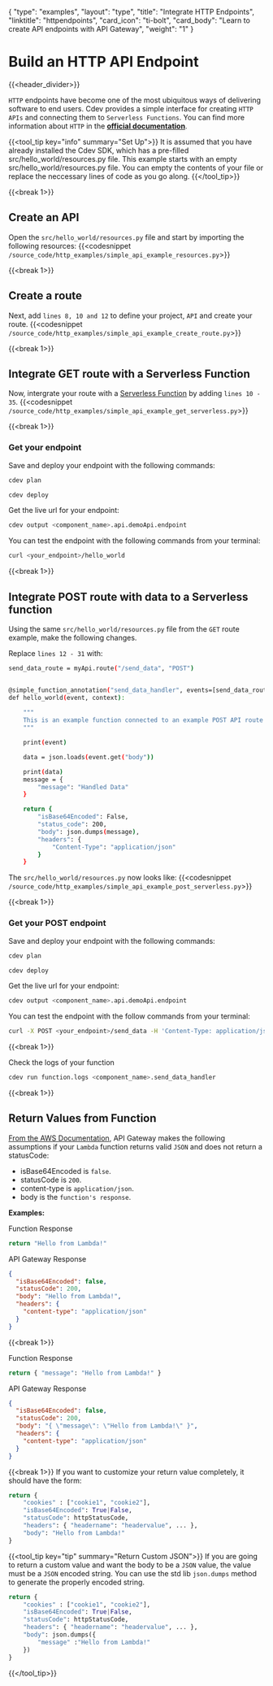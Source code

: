 {
    "type": "examples",
    "layout": "type",
    "title": "Integrate HTTP Endpoints",
    "linktitle": "httpendpoints",
    "card_icon": "ti-bolt",
    "card_body": "Learn to create API endpoints with API Gateway",
    "weight": "1"
}

# Build an HTTP API Endpoint
{{<header_divider>}}

`HTTP` endpoints have become one of the most ubiquitous ways of delivering software to end users. Cdev provides a simple interface for creating `HTTP APIs` and connecting them to `Serverless Functions`. You can find more information about `HTTP` in the **[official documentation](https://httpwg.org/)**.

{{<tool_tip key="info" summary="Set Up">}}
It is assumed that you have already installed the Cdev SDK, which has a pre-filled src/hello_world/resources.py file. This example starts with an empty src/hello_world/resources.py file. You can empty the contents of your file or replace the neccessary lines of code as you go along.
{{</tool_tip>}}

{{<break 1>}}
## Create an API

Open the `src/hello_world/resources.py` file and start by importing the following resources:
{{<codesnippet `/source_code/http_examples/simple_api_example_resources.py`>}}


{{<break 1>}}
## Create a route
Next, add `lines 8, 10 and 12` to define your project, `API` and create your route.
{{<codesnippet `/source_code/http_examples/simple_api_example_create_route.py`>}}


{{<break 1>}}
## Integrate GET route with a Serverless Function
Now, intergrate your route with a [Serverless Function](/docs/examples/functions/) by adding `lines 10 - 35`.
{{<codesnippet `/source_code/http_examples/simple_api_example_get_serverless.py`>}}


{{<break 1>}}
### Get your endpoint
Save and deploy your endpoint with the following commands:
```bash
cdev plan
```
```bash
cdev deploy
```
Get the live url for your endpoint:
```bash
cdev output <component_name>.api.demoApi.endpoint
```

You can test the endpoint with the following commands from your terminal:
```bash
curl <your_endpoint>/hello_world
```

{{<break 1>}}
## Integrate POST route with data to a Serverless function
Using the same `src/hello_world/resources.py` file from the `GET` route example, make the following changes.

Replace `lines 12 - 31` with:
```bash
send_data_route = myApi.route("/send_data", "POST")


@simple_function_annotation("send_data_handler", events=[send_data_route.event()])
def hello_world(event, context):
    
    """
    This is an example function connected to an example POST API route that can receive data
    """

    print(event)

    data = json.loads(event.get("body"))

    print(data)
    message = {
        "message": "Handled Data"
    }

    return {
        "isBase64Encoded": False,
        "status_code": 200, 
        "body": json.dumps(message),
        "headers": {
            "Content-Type": "application/json"
        }
    }
```

The `src/hello_world/resources.py` now looks like:
{{<codesnippet `/source_code/http_examples/simple_api_example_post_serverless.py`>}}


{{<break 1>}}
### Get your POST endpoint
Save and deploy your endpoint with the following commands:
```bash
cdev plan
```
```bash
cdev deploy
```
Get the live url for your endpoint:
```bash
cdev output <component_name>.api.demoApi.endpoint
```

You can test the endpoint with the follow commands from your terminal:
```bash
curl -X POST <your_endpoint>/send_data -H 'Content-Type: application/json' -d "{\"login\":\"my_login\"}"
```

{{<break 1>}}


Check the logs of your function
```bash
cdev run function.logs <component_name>.send_data_handler
```


{{<break 1>}}

## Return Values from Function
[From the AWS Documentation](https://docs.aws.amazon.com/apigateway/latest/developerguide/http-api-develop-integrations-lambda.html#http-api-develop-integrations-lambda.response), API Gateway makes the following assumptions if your `Lambda` function returns valid `JSON` and does not return a statusCode:

- isBase64Encoded is `false`.
- statusCode is `200`.
- content-type is `application/json`. 
- body is the `function's response`.

**Examples:**

Function Response
```python 
return "Hello from Lambda!"
```

API Gateway Response
```json
{
  "isBase64Encoded": false,
  "statusCode": 200,
  "body": "Hello from Lambda!",
  "headers": {
    "content-type": "application/json"
  }
}
```

{{<break 1>}}

Function Response
```python
return { "message": "Hello from Lambda!" }
```

API Gateway Response
```json
{
  "isBase64Encoded": false,
  "statusCode": 200,
  "body": "{ \"message\": \"Hello from Lambda!\" }",
  "headers": {
    "content-type": "application/json"
  }
}
```
{{<break 1>}}
If you want to customize your return value completely, it should have the form:
```python
return {
    "cookies" : ["cookie1", "cookie2"],
    "isBase64Encoded": True|False,
    "statusCode": httpStatusCode,
    "headers": { "headername": "headervalue", ... },
    "body": "Hello from Lambda!"
}
```

{{<tool_tip key="tip" summary="Return Custom JSON">}}
If you are going to return a custom value and want the body to be a `JSON` value, the value must be a `JSON` encoded string. You can use the std lib `json.dumps` method to generate the properly encoded string.

```python
return {
    "cookies" : ["cookie1", "cookie2"],
    "isBase64Encoded": True|False,
    "statusCode": httpStatusCode,
    "headers": { "headername": "headervalue", ... },
    "body": json.dumps({
        "message" :"Hello from Lambda!"
    })
}
```


{{</tool_tip>}}